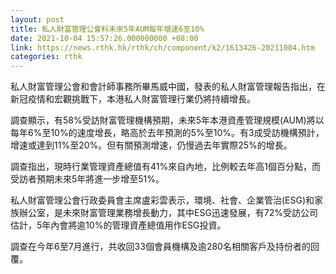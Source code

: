 ```yaml
---
layout: post
title: 私人財富管理公會料未來5年AUM每年增速6至10%
date: 2021-10-04 15:57:26.000000000 +08:00
link: https://news.rthk.hk/rthk/ch/component/k2/1613426-20211004.htm
categories: rthk
---
```


私人財富管理公會和會計師事務所畢馬威中國，發表的私人財富管理報告指出，在新冠疫情和宏觀挑戰下，本港私人財富管理行業仍將持續增長。

調查顯示，有58%受訪財富管理機構預期，未來5年本港資產管理規模(AUM)將以每年6%至10%的速度增長，略高於去年預測的5%至10%。有3成受訪機構預計，增速或達到11%至20%。但有關預測增速，仍慢過去年實際25%的增長。

調查指出，現時行業管理資產總值有41%來自內地，比例較去年高1個百分點，而受訪者預期未來5年將進一步增至51%。

私人財富管理公會行政委員會主席盧彩雲表示，環境、社會、企業管治(ESG)和家族辦公室，是未來財富管理業務增長動力，其中ESG迅速發展，有72%受訪公司估計，5年內會將逾10%的管理資產總值用作ESG投資。

調查在今年6至7月進行，共收回33個會員機構及逾280名相關客戶及持份者的回覆。
